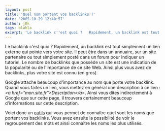 ```yaml
---
layout: post
title: 'Quel nom portent vos backlinks ?'
date: '2005-10-29 12:40:57'
author: j0k
tags: blabla
excerpt: 'Le backlink c''est quoi ?   Rapidement, un backlink est tout simplement un lien externe qui pointe vers votre site. Il peut être dans un annuaire, sur un site partenaire ou tout simplement posté dans un forum pour indiquer un tutoriel.   Le nombre de backlinks que possède un site est une indication de la popularité ou de l''importance de ce site Web. Ainsi plus      ...'
---
```


Le backlink c'est quoi ?   Rapidement, un backlink est tout simplement un lien externe qui pointe vers votre site. Il peut être dans un annuaire, sur un site partenaire ou tout simplement posté dans un forum pour indiquer un tutoriel.   Le nombre de backlinks que possède un site est une indication de la popularité ou de l'importance de ce site Web. Ainsi plus vous avez de backlinks, plus votre site est connu (en gros).

Google attache beaucoup d'importance au nom que porte votre backlink. Quand vous faites un lien, vous mettez en général une description à ce lien : *&#60;a href="mon.site.fr"&gt;Description&#60;/a&gt;*. Ainsi vous dites indirectement à Google que sur cette page, il trouvera certainement beaucoup d'informations sur cette description.

Voici donc un [outils](http://www.webuildpages.com/neat-o/) qui vous permet de connaître quel sont les noms que portent vos backlinks.   Vous avez ensuite la possibilité de voir le regroupement des mots et ainsi connaître les noms les plus utilisés.
